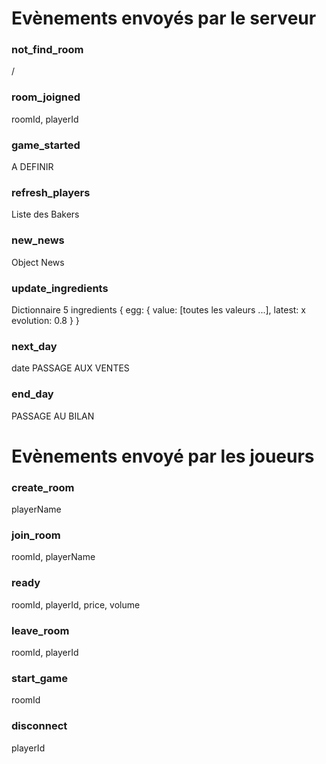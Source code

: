 # Evènements envoyés par le serveur

### not_find_room

/

### room_joigned

roomId, playerId

### game_started

A DEFINIR

### refresh_players

Liste des Bakers

### new_news

Object News

### update_ingredients

Dictionnaire 5 ingredients
{
egg: {
value: [toutes les valeurs ...],
latest: x
evolution: 0.8
}
}

### next_day

date
PASSAGE AUX VENTES

### end_day

PASSAGE AU BILAN

# Evènements envoyé par les joueurs

### create_room

playerName

### join_room

roomId, playerName

### ready

roomId, playerId, price, volume

### leave_room

roomId, playerId

### start_game

roomId

### disconnect

playerId
